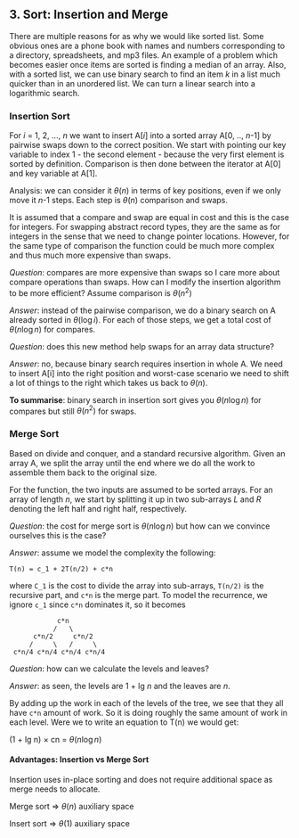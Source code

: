 ## 3. Sort: Insertion and Merge

There are multiple reasons for as why we would like sorted list. Some obvious ones are a phone book with names and numbers corresponding to a directory, spreadsheets, and mp3 files. An example of a problem which becomes easier once items are sorted is finding a median of an array. Also, with a sorted list, we can use binary search to find an item $k$ in a list much quicker than in an unordered list. We can turn a linear search into a logarithmic search. 

### Insertion Sort

 For $i$ = 1, 2, ..., $n$ we want to insert  A[$i$] into a sorted array A[0, .., $n$-1] by pairwise swaps down to the correct position. We start with pointing our key variable to index 1 - the second element - because the very first element is sorted by definition.  Comparison is then done between the iterator at A[0] and key variable at A[1]. 

Analysis: we can consider it $\theta(n)$ in terms of key positions, even if we only move it $n$-1 steps. Each step is $\theta(n)$ comparison and swaps.

It is assumed that a compare and swap are equal in cost and this is the case for integers. For swapping abstract record types, they are the same as for integers in the sense that we need to change pointer locations. However, for the same type of comparison the function could be much more complex and thus much more expensive than swaps.

_Question_: compares are more expensive than swaps so I care more about compare operations than swaps. How can I modify the insertion algorithm to be more efficient? Assume comparison is $\theta(n^2)$

_Answer_: instead of the pairwise comparison, we do a binary search on A already sorted in $\theta(\log i )$. For each of those steps, we get a total cost of $\theta(n \log n)$ for compares.

_Question_: does this new method help swaps for an array data structure?

_Answer_: no, because binary search requires insertion in whole A. We need to insert A[i] into the right position and worst-case scenario we need to shift a lot of things to the right which takes us back to $\theta(n)$.

**To summarise**: binary search in insertion sort gives you $\theta(n \log n)$ for compares but still $\theta(n^2)$ for swaps.

### Merge Sort

Based on divide and conquer, and a standard recursive algorithm. Given an array A, we split the array until the end where we do all the work to assemble them back to the original size.

For the function, the two inputs are assumed to be sorted arrays. For an array of length $n$, we start by splitting it up in two sub-arrays $L$ and $R$ denoting the left half and right half, respectively.

_Question_: the cost for merge sort is $\theta(n \log n)$ but how can we convince ourselves this is the case?

_Answer_: assume we model the complexity the following:
```
T(n) = c_1 + 2T(n/2) + c*n 
```
where `C_1` is the cost to divide the array into sub-arrays, `T(n/2)` is the recursive part, and `c*n` is the merge part. To model the recurrence, we ignore `c_1` since `c*n` dominates it, so it becomes

```
            c*n
           /   \
      c*n/2     c*n/2
     /     \   /     \
 c*n/4 c*n/4 c*n/4 c*n/4
```

_Question_: how can we calculate the levels and leaves?

_Answer_: as seen, the levels are 1 + lg $n$ and the leaves are $n$. 

By adding up the work in each of the levels of the tree, we see that they all have `c*n` amount of work. So it is doing roughly the same amount of work in each level. Were we to write an equation to T(n) we would get: 

(1 + lg n) $\times$ cn = $\theta(n \log n)$

#### Advantages: Insertion vs Merge Sort

Insertion uses in-place sorting and does not require additional space as merge needs to allocate. 

Merge sort $\Rightarrow$ $\theta(n)$ auxiliary space

Insert sort $\Rightarrow$ $\theta(1)$ auxiliary space 
